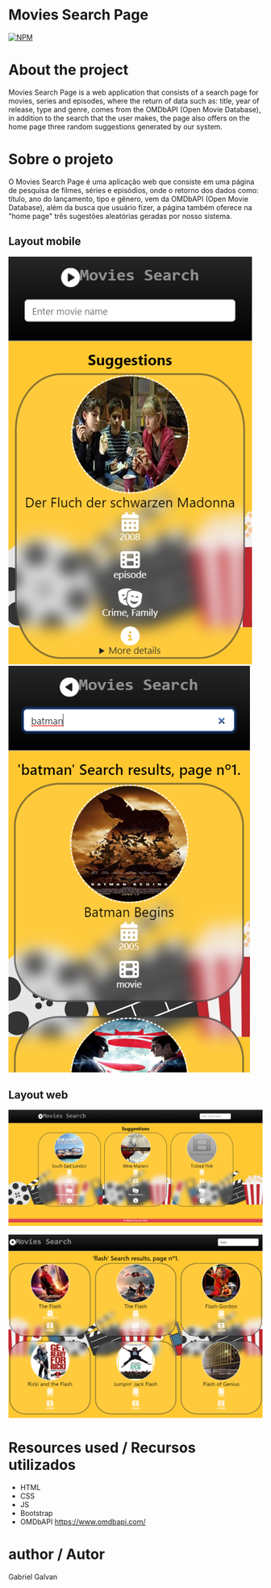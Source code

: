 # Movies Search Page 
[![NPM](https://img.shields.io/npm/l/react)](https://github.com/GalvanGabe/Movies_Search_JS/blob/main/LICENSE) 

# About the project

Movies Search Page is a web application that consists of a search page for movies, series and episodes, where the return of data such as: title, year of release, type and genre, comes from the OMDbAPI (Open Movie Database), in addition to the search that the user makes, the page also offers on the home page three random suggestions generated by our system.

# Sobre o projeto

O Movies Search Page é uma aplicação web que consiste em uma página de pesquisa de filmes, séries e episódios, onde o retorno dos dados como: título, ano do lançamento, tipo e gênero, vem da OMDbAPI (Open Movie Database), além da busca que usuário fizer, a página também oferece na "home page" três sugestões aleatórias geradas por nosso sistema.

## Layout mobile
![Mobile 1](https://github.com/GalvanGabe/assets/blob/main/movie_search_img/mobile1.png) ![Mobile 2](https://github.com/GalvanGabe/assets/blob/main/movie_search_img/mobile2.png)

## Layout web
![Web 1](https://github.com/GalvanGabe/assets/blob/main/movie_search_img/web2.png)

![Web 2](https://github.com/GalvanGabe/assets/blob/main/movie_search_img/web1.png)

# Resources used / Recursos utilizados
- HTML
- CSS
- JS
- Bootstrap
- OMDbAPI https://www.omdbapi.com/

# author / Autor

Gabriel Galvan
